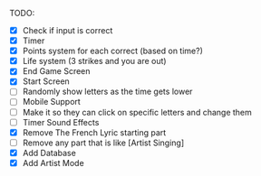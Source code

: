 TODO:

- [x] Check if input is correct
- [x] Timer
- [x] Points system for each correct (based on time?)
- [x] Life system (3 strikes and you are out)
- [x] End Game Screen
- [x] Start Screen
- [ ] Randomly show letters as the time gets lower
- [ ] Mobile Support
- [ ] Make it so they can click on specific letters and change them
- [ ] Timer Sound Effects
- [x] Remove The French Lyric starting part
- [ ] Remove any part that is like [Artist Singing]
- [x] Add Database
- [x] Add Artist Mode
